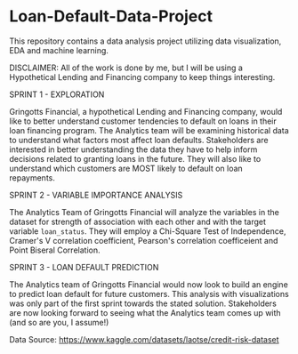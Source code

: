 # Loan-Default-Data-Project
This repository contains a data analysis project utilizing data visualization, EDA and machine learning.

DISCLAIMER: All of the work is done by me, but I will be using a Hypothetical Lending and Financing company to keep things interesting.

SPRINT 1 - EXPLORATION

Gringotts Financial, a hypothetical Lending and Financing company, would like to better understand customer tendencies to default on loans in their loan financing program.
The Analytics team will be examining historical data to understand what factors most affect loan defaults.
Stakeholders are interested in better understanding the data they have to help inform decisions related to granting loans in the future. They will also like to understand which customers are MOST likely to default on loan repayments.


SPRINT 2 - VARIABLE IMPORTANCE ANALYSIS

The Analytics Team of Gringotts Financial will analyze the variables in the dataset for strength of association with each other and with the target variable  `loan_status`. They will employ a Chi-Square Test of Independence, Cramer's V correlation coefficient, Pearson's correlation coefficeient and Point Biseral Correlation.


SPRINT 3 - LOAN DEFAULT PREDICTION

The Analytics team of Gringotts Financial would now look to build an engine to predict loan default for future customers. This analysis with visualizations was only part of the first sprint towards the stated solution. Stakeholders are now looking forward to seeing what the Analytics team comes up with (and so are you, I assume!)


Data Source: https://www.kaggle.com/datasets/laotse/credit-risk-dataset
